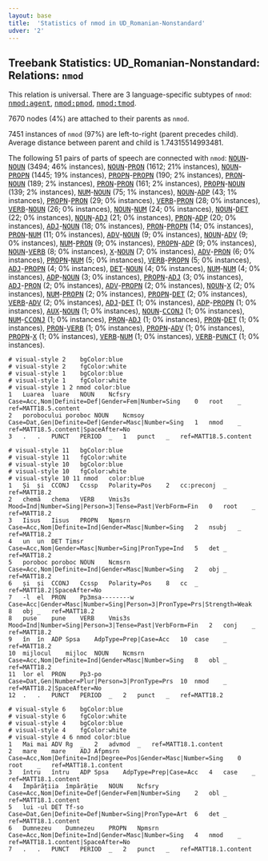 ```yaml
---
layout: base
title:  'Statistics of nmod in UD_Romanian-Nonstandard'
udver: '2'
---
```


## Treebank Statistics: UD_Romanian-Nonstandard: Relations: `nmod`

This relation is universal.
There are 3 language-specific subtypes of `nmod`: <tt><a href="ro_nonstandard-dep-nmod-agent.html">nmod:agent</a></tt>, <tt><a href="ro_nonstandard-dep-nmod-pmod.html">nmod:pmod</a></tt>, <tt><a href="ro_nonstandard-dep-nmod-tmod.html">nmod:tmod</a></tt>.

7670 nodes (4%) are attached to their parents as `nmod`.

7451 instances of `nmod` (97%) are left-to-right (parent precedes child).
Average distance between parent and child is 1.74315514993481.

The following 51 pairs of parts of speech are connected with `nmod`: <tt><a href="ro_nonstandard-pos-NOUN.html">NOUN</a></tt>-<tt><a href="ro_nonstandard-pos-NOUN.html">NOUN</a></tt> (3494; 46% instances), <tt><a href="ro_nonstandard-pos-NOUN.html">NOUN</a></tt>-<tt><a href="ro_nonstandard-pos-PRON.html">PRON</a></tt> (1612; 21% instances), <tt><a href="ro_nonstandard-pos-NOUN.html">NOUN</a></tt>-<tt><a href="ro_nonstandard-pos-PROPN.html">PROPN</a></tt> (1445; 19% instances), <tt><a href="ro_nonstandard-pos-PROPN.html">PROPN</a></tt>-<tt><a href="ro_nonstandard-pos-PROPN.html">PROPN</a></tt> (190; 2% instances), <tt><a href="ro_nonstandard-pos-PRON.html">PRON</a></tt>-<tt><a href="ro_nonstandard-pos-NOUN.html">NOUN</a></tt> (189; 2% instances), <tt><a href="ro_nonstandard-pos-PRON.html">PRON</a></tt>-<tt><a href="ro_nonstandard-pos-PRON.html">PRON</a></tt> (161; 2% instances), <tt><a href="ro_nonstandard-pos-PROPN.html">PROPN</a></tt>-<tt><a href="ro_nonstandard-pos-NOUN.html">NOUN</a></tt> (139; 2% instances), <tt><a href="ro_nonstandard-pos-NUM.html">NUM</a></tt>-<tt><a href="ro_nonstandard-pos-NOUN.html">NOUN</a></tt> (75; 1% instances), <tt><a href="ro_nonstandard-pos-NOUN.html">NOUN</a></tt>-<tt><a href="ro_nonstandard-pos-ADP.html">ADP</a></tt> (43; 1% instances), <tt><a href="ro_nonstandard-pos-PROPN.html">PROPN</a></tt>-<tt><a href="ro_nonstandard-pos-PRON.html">PRON</a></tt> (29; 0% instances), <tt><a href="ro_nonstandard-pos-VERB.html">VERB</a></tt>-<tt><a href="ro_nonstandard-pos-PRON.html">PRON</a></tt> (28; 0% instances), <tt><a href="ro_nonstandard-pos-VERB.html">VERB</a></tt>-<tt><a href="ro_nonstandard-pos-NOUN.html">NOUN</a></tt> (26; 0% instances), <tt><a href="ro_nonstandard-pos-NOUN.html">NOUN</a></tt>-<tt><a href="ro_nonstandard-pos-NUM.html">NUM</a></tt> (24; 0% instances), <tt><a href="ro_nonstandard-pos-NOUN.html">NOUN</a></tt>-<tt><a href="ro_nonstandard-pos-DET.html">DET</a></tt> (22; 0% instances), <tt><a href="ro_nonstandard-pos-NOUN.html">NOUN</a></tt>-<tt><a href="ro_nonstandard-pos-ADJ.html">ADJ</a></tt> (21; 0% instances), <tt><a href="ro_nonstandard-pos-PRON.html">PRON</a></tt>-<tt><a href="ro_nonstandard-pos-ADP.html">ADP</a></tt> (20; 0% instances), <tt><a href="ro_nonstandard-pos-ADJ.html">ADJ</a></tt>-<tt><a href="ro_nonstandard-pos-NOUN.html">NOUN</a></tt> (18; 0% instances), <tt><a href="ro_nonstandard-pos-PRON.html">PRON</a></tt>-<tt><a href="ro_nonstandard-pos-PROPN.html">PROPN</a></tt> (14; 0% instances), <tt><a href="ro_nonstandard-pos-PRON.html">PRON</a></tt>-<tt><a href="ro_nonstandard-pos-NUM.html">NUM</a></tt> (11; 0% instances), <tt><a href="ro_nonstandard-pos-ADV.html">ADV</a></tt>-<tt><a href="ro_nonstandard-pos-NOUN.html">NOUN</a></tt> (9; 0% instances), <tt><a href="ro_nonstandard-pos-NOUN.html">NOUN</a></tt>-<tt><a href="ro_nonstandard-pos-ADV.html">ADV</a></tt> (9; 0% instances), <tt><a href="ro_nonstandard-pos-NUM.html">NUM</a></tt>-<tt><a href="ro_nonstandard-pos-PRON.html">PRON</a></tt> (9; 0% instances), <tt><a href="ro_nonstandard-pos-PROPN.html">PROPN</a></tt>-<tt><a href="ro_nonstandard-pos-ADP.html">ADP</a></tt> (9; 0% instances), <tt><a href="ro_nonstandard-pos-NOUN.html">NOUN</a></tt>-<tt><a href="ro_nonstandard-pos-VERB.html">VERB</a></tt> (8; 0% instances), <tt><a href="ro_nonstandard-pos-X.html">X</a></tt>-<tt><a href="ro_nonstandard-pos-NOUN.html">NOUN</a></tt> (7; 0% instances), <tt><a href="ro_nonstandard-pos-ADV.html">ADV</a></tt>-<tt><a href="ro_nonstandard-pos-PRON.html">PRON</a></tt> (6; 0% instances), <tt><a href="ro_nonstandard-pos-PROPN.html">PROPN</a></tt>-<tt><a href="ro_nonstandard-pos-NUM.html">NUM</a></tt> (5; 0% instances), <tt><a href="ro_nonstandard-pos-VERB.html">VERB</a></tt>-<tt><a href="ro_nonstandard-pos-PROPN.html">PROPN</a></tt> (5; 0% instances), <tt><a href="ro_nonstandard-pos-ADJ.html">ADJ</a></tt>-<tt><a href="ro_nonstandard-pos-PROPN.html">PROPN</a></tt> (4; 0% instances), <tt><a href="ro_nonstandard-pos-DET.html">DET</a></tt>-<tt><a href="ro_nonstandard-pos-NOUN.html">NOUN</a></tt> (4; 0% instances), <tt><a href="ro_nonstandard-pos-NUM.html">NUM</a></tt>-<tt><a href="ro_nonstandard-pos-NUM.html">NUM</a></tt> (4; 0% instances), <tt><a href="ro_nonstandard-pos-ADP.html">ADP</a></tt>-<tt><a href="ro_nonstandard-pos-NOUN.html">NOUN</a></tt> (3; 0% instances), <tt><a href="ro_nonstandard-pos-PROPN.html">PROPN</a></tt>-<tt><a href="ro_nonstandard-pos-ADJ.html">ADJ</a></tt> (3; 0% instances), <tt><a href="ro_nonstandard-pos-ADJ.html">ADJ</a></tt>-<tt><a href="ro_nonstandard-pos-PRON.html">PRON</a></tt> (2; 0% instances), <tt><a href="ro_nonstandard-pos-ADV.html">ADV</a></tt>-<tt><a href="ro_nonstandard-pos-PROPN.html">PROPN</a></tt> (2; 0% instances), <tt><a href="ro_nonstandard-pos-NOUN.html">NOUN</a></tt>-<tt><a href="ro_nonstandard-pos-X.html">X</a></tt> (2; 0% instances), <tt><a href="ro_nonstandard-pos-NUM.html">NUM</a></tt>-<tt><a href="ro_nonstandard-pos-PROPN.html">PROPN</a></tt> (2; 0% instances), <tt><a href="ro_nonstandard-pos-PROPN.html">PROPN</a></tt>-<tt><a href="ro_nonstandard-pos-DET.html">DET</a></tt> (2; 0% instances), <tt><a href="ro_nonstandard-pos-VERB.html">VERB</a></tt>-<tt><a href="ro_nonstandard-pos-ADV.html">ADV</a></tt> (2; 0% instances), <tt><a href="ro_nonstandard-pos-ADJ.html">ADJ</a></tt>-<tt><a href="ro_nonstandard-pos-DET.html">DET</a></tt> (1; 0% instances), <tt><a href="ro_nonstandard-pos-ADP.html">ADP</a></tt>-<tt><a href="ro_nonstandard-pos-PROPN.html">PROPN</a></tt> (1; 0% instances), <tt><a href="ro_nonstandard-pos-AUX.html">AUX</a></tt>-<tt><a href="ro_nonstandard-pos-NOUN.html">NOUN</a></tt> (1; 0% instances), <tt><a href="ro_nonstandard-pos-NOUN.html">NOUN</a></tt>-<tt><a href="ro_nonstandard-pos-CCONJ.html">CCONJ</a></tt> (1; 0% instances), <tt><a href="ro_nonstandard-pos-NUM.html">NUM</a></tt>-<tt><a href="ro_nonstandard-pos-CCONJ.html">CCONJ</a></tt> (1; 0% instances), <tt><a href="ro_nonstandard-pos-PRON.html">PRON</a></tt>-<tt><a href="ro_nonstandard-pos-ADJ.html">ADJ</a></tt> (1; 0% instances), <tt><a href="ro_nonstandard-pos-PRON.html">PRON</a></tt>-<tt><a href="ro_nonstandard-pos-DET.html">DET</a></tt> (1; 0% instances), <tt><a href="ro_nonstandard-pos-PRON.html">PRON</a></tt>-<tt><a href="ro_nonstandard-pos-VERB.html">VERB</a></tt> (1; 0% instances), <tt><a href="ro_nonstandard-pos-PROPN.html">PROPN</a></tt>-<tt><a href="ro_nonstandard-pos-ADV.html">ADV</a></tt> (1; 0% instances), <tt><a href="ro_nonstandard-pos-PROPN.html">PROPN</a></tt>-<tt><a href="ro_nonstandard-pos-X.html">X</a></tt> (1; 0% instances), <tt><a href="ro_nonstandard-pos-VERB.html">VERB</a></tt>-<tt><a href="ro_nonstandard-pos-NUM.html">NUM</a></tt> (1; 0% instances), <tt><a href="ro_nonstandard-pos-VERB.html">VERB</a></tt>-<tt><a href="ro_nonstandard-pos-PUNCT.html">PUNCT</a></tt> (1; 0% instances).


~~~ conllu
# visual-style 2	bgColor:blue
# visual-style 2	fgColor:white
# visual-style 1	bgColor:blue
# visual-style 1	fgColor:white
# visual-style 1 2 nmod	color:blue
1	Luarea	luare	NOUN	Ncfsry	Case=Acc,Nom|Definite=Def|Gender=Fem|Number=Sing	0	root	_	ref=MATT18.5.content
2	porobocului	poroboc	NOUN	Ncmsoy	Case=Dat,Gen|Definite=Def|Gender=Masc|Number=Sing	1	nmod	_	ref=MATT18.5.content|SpaceAfter=No
3	.	.	PUNCT	PERIOD	_	1	punct	_	ref=MATT18.5.content

~~~


~~~ conllu
# visual-style 11	bgColor:blue
# visual-style 11	fgColor:white
# visual-style 10	bgColor:blue
# visual-style 10	fgColor:white
# visual-style 10 11 nmod	color:blue
1	Și	și	CCONJ	Ccssp	Polarity=Pos	2	cc:preconj	_	ref=MATT18.2
2	chemă	chema	VERB	Vmis3s	Mood=Ind|Number=Sing|Person=3|Tense=Past|VerbForm=Fin	0	root	_	ref=MATT18.2
3	Iisus	Iisus	PROPN	Npmsrn	Case=Acc,Nom|Definite=Ind|Gender=Masc|Number=Sing	2	nsubj	_	ref=MATT18.2
4	un	un	DET	Timsr	Case=Acc,Nom|Gender=Masc|Number=Sing|PronType=Ind	5	det	_	ref=MATT18.2
5	poroboc	poroboc	NOUN	Ncmsrn	Case=Acc,Nom|Definite=Ind|Gender=Masc|Number=Sing	2	obj	_	ref=MATT18.2
6	și	și	CCONJ	Ccssp	Polarity=Pos	8	cc	_	ref=MATT18.2|SpaceAfter=No
7	-l	el	PRON	Pp3msa--------w	Case=Acc|Gender=Masc|Number=Sing|Person=3|PronType=Prs|Strength=Weak	8	obj	_	ref=MATT18.2
8	puse	pune	VERB	Vmis3s	Mood=Ind|Number=Sing|Person=3|Tense=Past|VerbForm=Fin	2	conj	_	ref=MATT18.2
9	în	în	ADP	Spsa	AdpType=Prep|Case=Acc	10	case	_	ref=MATT18.2
10	mijlocul	mijloc	NOUN	Ncmsrn	Case=Acc,Nom|Definite=Ind|Gender=Masc|Number=Sing	8	obl	_	ref=MATT18.2
11	lor	el	PRON	Pp3-po	Case=Dat,Gen|Number=Plur|Person=3|PronType=Prs	10	nmod	_	ref=MATT18.2|SpaceAfter=No
12	.	.	PUNCT	PERIOD	_	2	punct	_	ref=MATT18.2

~~~


~~~ conllu
# visual-style 6	bgColor:blue
# visual-style 6	fgColor:white
# visual-style 4	bgColor:blue
# visual-style 4	fgColor:white
# visual-style 4 6 nmod	color:blue
1	Mai	mai	ADV	Rg	_	2	advmod	_	ref=MATT18.1.content
2	mare	mare	ADJ	Afpmsrn	Case=Acc,Nom|Definite=Ind|Degree=Pos|Gender=Masc|Number=Sing	0	root	_	ref=MATT18.1.content
3	întru	întru	ADP	Spsa	AdpType=Prep|Case=Acc	4	case	_	ref=MATT18.1.content
4	Împărățiia	împărăție	NOUN	Ncfsry	Case=Acc,Nom|Definite=Def|Gender=Fem|Number=Sing	2	obl	_	ref=MATT18.1.content
5	lui	-ul	DET	Tf-so	Case=Dat,Gen|Definite=Def|Number=Sing|PronType=Art	6	det	_	ref=MATT18.1.content
6	Dumnezeu	Dumnezeu	PROPN	Npmsrn	Case=Acc,Nom|Definite=Ind|Gender=Masc|Number=Sing	4	nmod	_	ref=MATT18.1.content|SpaceAfter=No
7	.	.	PUNCT	PERIOD	_	2	punct	_	ref=MATT18.1.content

~~~


